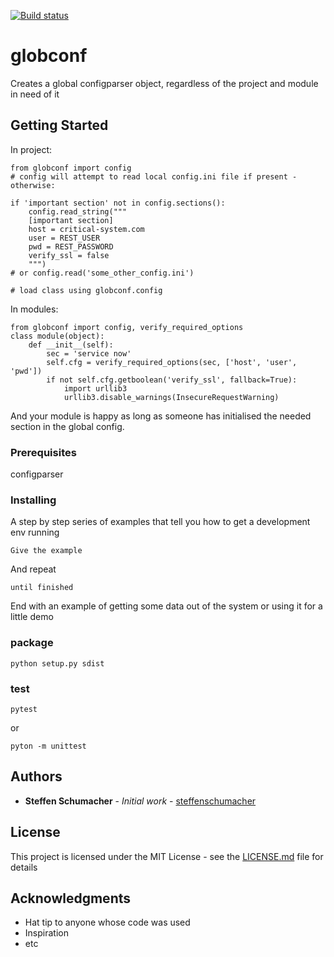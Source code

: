[![Build status](https://cloudpartners.visualstudio.com/MyFirstProject/_apis/build/status/2?branch=master)](https://cloudpartners.visualstudio.com/MyFirstProject/_build/latest?definitionId=2&branch=master)



# globconf

Creates a global configparser object, regardless of the project and module in need of it

## Getting Started
In project:
```
from globconf import config
# config will attempt to read local config.ini file if present - otherwise:

if 'important section' not in config.sections():
    config.read_string("""
    [important section]
    host = critical-system.com
    user = REST_USER
    pwd = REST_PASSWORD
    verify_ssl = false
    """)
# or config.read('some_other_config.ini')

# load class using globconf.config
```

In modules:
```
from globconf import config, verify_required_options
class module(object):
    def __init__(self):
        sec = 'service now'
        self.cfg = verify_required_options(sec, ['host', 'user', 'pwd'])
        if not self.cfg.getboolean('verify_ssl', fallback=True):
            import urllib3
            urllib3.disable_warnings(InsecureRequestWarning)
```

And your module is happy as long as someone has initialised the needed section in the global config.

### Prerequisites

configparser


### Installing

A step by step series of examples that tell you how to get a development env running


```
Give the example
```

And repeat

```
until finished
```

End with an example of getting some data out of the system or using it for a little demo

### package

    python setup.py sdist


### test
    
    pytest
    
or
    
    pyton -m unittest

## Authors

* **Steffen Schumacher** - *Initial work* - [steffenschumacher](https://github.com/steffenschumacher)

## License

This project is licensed under the MIT License - see the [LICENSE.md](LICENSE.md) file for details

## Acknowledgments

* Hat tip to anyone whose code was used
* Inspiration
* etc
